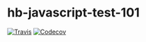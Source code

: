 # hb-javascript-test-101

[![Travis](https://img.shields.io/travis/anyruizd/hb-javascript-test-101.svg)](https://travis-ci.org/anyruizd/hb-javascript-test-101)
[![Codecov](https://codecov.io/gh/anyruizd/hb-javascript-test-101/branch/master/graph/badge.svg)](https://codecov.io/gh/anyruizd/hb-javascript-test-101)